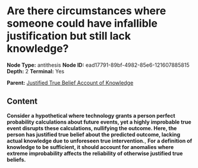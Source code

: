 # Are there circumstances where someone could have infallible justification but still lack knowledge?

**Node Type:** antithesis
**Node ID:** ead17791-89bf-4982-85e6-121607885815
**Depth:** 2
**Terminal:** Yes

**Parent:** [Justified True Belief Account of Knowledge](justified-true-belief-account-of-knowledge.md)

## Content

**Consider a hypothetical where technology grants a person perfect probability calculations about future events, yet a highly improbable true event disrupts these calculations, nullifying the outcome. Here, the person has justified true belief about the predicted outcome, lacking actual knowledge due to unforeseen true intervention.**, **For a definition of knowledge to be sufficient, it should account for anomalies where extreme improbability affects the reliability of otherwise justified true beliefs.**
